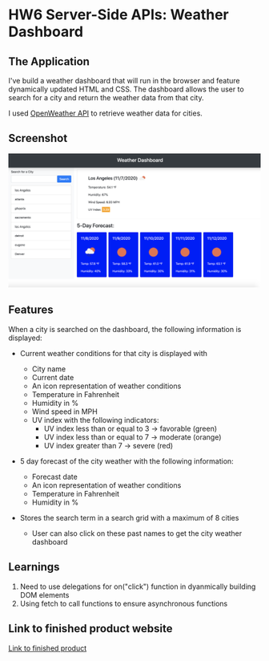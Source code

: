 # HW6 Server-Side APIs: Weather Dashboard

## The Application

I've build a weather dashboard that will run in the browser and feature dynamically updated HTML and CSS.  The dashboard allows the user to search for a city and return the weather data from that city. 

I used [OpenWeather API](https://openweathermap.org/api) to retrieve weather data for cities.

## Screenshot
![Screenshot of weather dashboard](./images/weather_dashboard_screenshot.png)

## Features

When a city is searched on the dashboard, the following information is displayed: 
* Current weather conditions for that city is displayed with
    * City name
    * Current date
    * An icon representation of weather conditions
    * Temperature in Fahrenheit
    * Humidity in %
    * Wind speed in MPH
    * UV index with the following indicators:
        * UV index less than or equal to 3 -> favorable (green)
        * UV index less than or equal to 7 -> moderate (orange)
        * UV index greater than 7 -> severe (red)

* 5 day forecast of the city weather with the following information: 
    * Forecast date
    * An icon representation of weather conditions
    * Temperature in Fahrenheit
    * Humidity in %

* Stores the search term in a search grid with a maximum of 8 cities 
    * User can also click on these past names to get the city weather dashboard

## Learnings 

1. Need to use delegations for on("click") function in dyanmically building DOM elements 
2. Using fetch to call functions to ensure asynchronous functions

## Link to finished product website
[Link to finished product](https://alzcheng.github.io/weatherDashboard/)
